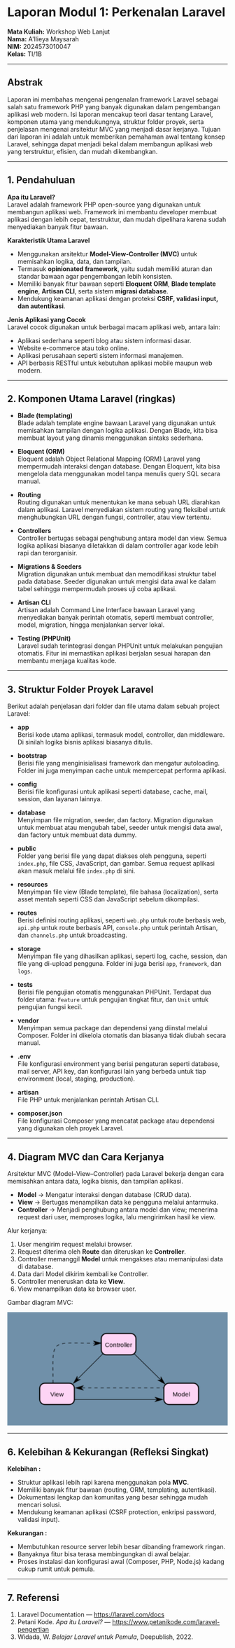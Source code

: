 # Laporan Modul 1: Perkenalan Laravel

**Mata Kuliah:** Workshop Web Lanjut  
**Nama:** A'llieya Maysarah  
**NIM:** 2024573010047  
**Kelas:** TI/1B  

---

## Abstrak  
Laporan ini membahas mengenai pengenalan framework Laravel sebagai salah satu framework PHP yang banyak digunakan dalam pengembangan aplikasi web modern. Isi laporan mencakup teori dasar tentang Laravel, komponen utama yang mendukungnya, struktur folder proyek, serta penjelasan mengenai arsitektur MVC yang menjadi dasar kerjanya. Tujuan dari laporan ini adalah untuk memberikan pemahaman awal tentang konsep Laravel, sehingga dapat menjadi bekal dalam membangun aplikasi web yang terstruktur, efisien, dan mudah dikembangkan.  

---

## 1. Pendahuluan  

**Apa itu Laravel?**  
Laravel adalah framework PHP open-source yang digunakan untuk membangun aplikasi web. Framework ini membantu developer membuat aplikasi dengan lebih cepat, terstruktur, dan mudah dipelihara karena sudah menyediakan banyak fitur bawaan.  

**Karakteristik Utama Laravel**  
- Menggunakan arsitektur **Model-View-Controller (MVC)** untuk memisahkan logika, data, dan tampilan.  
- Termasuk **opinionated framework**, yaitu sudah memiliki aturan dan standar bawaan agar pengembangan lebih konsisten.  
- Memiliki banyak fitur bawaan seperti **Eloquent ORM**, **Blade template engine**, **Artisan CLI**, serta sistem **migrasi database**.  
- Mendukung keamanan aplikasi dengan proteksi **CSRF, validasi input, dan autentikasi**.  

**Jenis Aplikasi yang Cocok**  
Laravel cocok digunakan untuk berbagai macam aplikasi web, antara lain:  
- Aplikasi sederhana seperti blog atau sistem informasi dasar.  
- Website e-commerce atau toko online.  
- Aplikasi perusahaan seperti sistem informasi manajemen.  
- API berbasis RESTful untuk kebutuhan aplikasi mobile maupun web modern.  

---

## 2. Komponen Utama Laravel (ringkas)  

- **Blade (templating)**  
  Blade adalah template engine bawaan Laravel yang digunakan untuk memisahkan tampilan dengan logika aplikasi. Dengan Blade, kita bisa membuat layout yang dinamis menggunakan sintaks sederhana.  

- **Eloquent (ORM)**  
  Eloquent adalah Object Relational Mapping (ORM) Laravel yang mempermudah interaksi dengan database. Dengan Eloquent, kita bisa mengelola data menggunakan model tanpa menulis query SQL secara manual.  

- **Routing**  
  Routing digunakan untuk menentukan ke mana sebuah URL diarahkan dalam aplikasi. Laravel menyediakan sistem routing yang fleksibel untuk menghubungkan URL dengan fungsi, controller, atau view tertentu.  

- **Controllers**  
  Controller bertugas sebagai penghubung antara model dan view. Semua logika aplikasi biasanya diletakkan di dalam controller agar kode lebih rapi dan terorganisir.  

- **Migrations & Seeders**  
  Migration digunakan untuk membuat dan memodifikasi struktur tabel pada database. Seeder digunakan untuk mengisi data awal ke dalam tabel sehingga mempermudah proses uji coba aplikasi.  

- **Artisan CLI**  
  Artisan adalah Command Line Interface bawaan Laravel yang menyediakan banyak perintah otomatis, seperti membuat controller, model, migration, hingga menjalankan server lokal.  

- **Testing (PHPUnit)**  
  Laravel sudah terintegrasi dengan PHPUnit untuk melakukan pengujian otomatis. Fitur ini memastikan aplikasi berjalan sesuai harapan dan membantu menjaga kualitas kode.  

---

## 3. Struktur Folder Proyek Laravel  

Berikut adalah penjelasan dari folder dan file utama dalam sebuah project Laravel:  

- **app**  
  Berisi kode utama aplikasi, termasuk model, controller, dan middleware. Di sinilah logika bisnis aplikasi biasanya ditulis.  

- **bootstrap**  
  Berisi file yang menginisialisasi framework dan mengatur autoloading. Folder ini juga menyimpan cache untuk mempercepat performa aplikasi.  

- **config**  
  Berisi file konfigurasi untuk aplikasi seperti database, cache, mail, session, dan layanan lainnya.  

- **database**  
  Menyimpan file migration, seeder, dan factory. Migration digunakan untuk membuat atau mengubah tabel, seeder untuk mengisi data awal, dan factory untuk membuat data dummy.  

- **public**  
  Folder yang berisi file yang dapat diakses oleh pengguna, seperti `index.php`, file CSS, JavaScript, dan gambar. Semua request aplikasi akan masuk melalui file `index.php` di sini.  

- **resources**  
  Menyimpan file view (Blade template), file bahasa (localization), serta asset mentah seperti CSS dan JavaScript sebelum dikompilasi.  

- **routes**  
  Berisi definisi routing aplikasi, seperti `web.php` untuk route berbasis web, `api.php` untuk route berbasis API, `console.php` untuk perintah Artisan, dan `channels.php` untuk broadcasting.  

- **storage**  
  Menyimpan file yang dihasilkan aplikasi, seperti log, cache, session, dan file yang di-upload pengguna. Folder ini juga berisi `app`, `framework`, dan `logs`.  

- **tests**  
  Berisi file pengujian otomatis menggunakan PHPUnit. Terdapat dua folder utama: `Feature` untuk pengujian tingkat fitur, dan `Unit` untuk pengujian fungsi kecil.  

- **vendor**  
  Menyimpan semua package dan dependensi yang diinstal melalui Composer. Folder ini dikelola otomatis dan biasanya tidak diubah secara manual.  

- **.env**  
  File konfigurasi environment yang berisi pengaturan seperti database, mail server, API key, dan konfigurasi lain yang berbeda untuk tiap environment (local, staging, production).  

- **artisan**  
  File PHP untuk menjalankan perintah Artisan CLI.  

- **composer.json**  
  File konfigurasi Composer yang mencatat package atau dependensi yang digunakan oleh proyek Laravel.  

---

## 4. Diagram MVC dan Cara Kerjanya  

Arsitektur MVC (Model–View–Controller) pada Laravel bekerja dengan cara memisahkan antara data, logika bisnis, dan tampilan aplikasi.  

- **Model** → Mengatur interaksi dengan database (CRUD data).  
- **View** → Bertugas menampilkan data ke pengguna melalui antarmuka.  
- **Controller** → Menjadi penghubung antara model dan view; menerima request dari user, memproses logika, lalu mengirimkan hasil ke view.  

Alur kerjanya:  
1. User mengirim request melalui browser.  
2. Request diterima oleh **Route** dan diteruskan ke **Controller**.  
3. Controller memanggil **Model** untuk mengakses atau memanipulasi data di database.  
4. Data dari Model dikirim kembali ke Controller.  
5. Controller meneruskan data ke **View**.  
6. View menampilkan data ke browser user.  

Gambar diagram MVC:  


![Diagram MVC Laravel](gambar/diagram-mvc.png)  

---

## 6. Kelebihan & Kekurangan (Refleksi Singkat)  

**Kelebihan :**  
- Struktur aplikasi lebih rapi karena menggunakan pola **MVC**.  
- Memiliki banyak fitur bawaan (routing, ORM, templating, autentikasi).  
- Dokumentasi lengkap dan komunitas yang besar sehingga mudah mencari solusi.  
- Mendukung keamanan aplikasi (CSRF protection, enkripsi password, validasi input).  

**Kekurangan :**  
- Membutuhkan resource server lebih besar dibanding framework ringan.  
- Banyaknya fitur bisa terasa membingungkan di awal belajar.  
- Proses instalasi dan konfigurasi awal (Composer, PHP, Node.js) kadang cukup rumit untuk pemula.  

---

## 7. Referensi  

1. Laravel Documentation — https://laravel.com/docs  
2. Petani Kode. *Apa itu Laravel?* — https://www.petanikode.com/laravel-pengertian  
3. Widada, W. *Belajar Laravel untuk Pemula*, Deepublish, 2022.  
